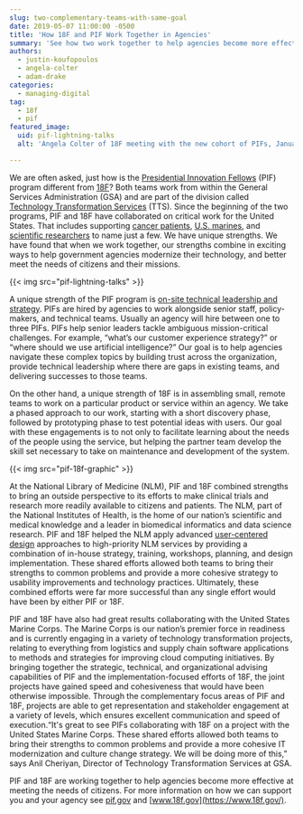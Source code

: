```yaml
---
slug: two-complementary-teams-with-same-goal
date: 2019-05-07 11:00:00 -0500
title: 'How 18F and PIF Work Together in Agencies'
summary: 'See how two work together to help agencies become more effective at meeting the needs of citizens.'
authors:
  - justin-koufopoulos
  - angela-colter
  - adam-drake
categories:
  - managing-digital
tag:
  - 18f
  - pif
featured_image:
  uid: pif-lightning-talks
  alt: 'Angela Colter of 18F meeting with the new cohort of PIFs, January 2019&#46;'

---
```


We are often asked, just how is the [Presidential Innovation Fellows](https://presidentialinnovationfellows.gov/) (PIF) program different from [18F](https://18f.gsa.gov/)? Both teams work from within the General Services Administration (GSA) and are part of the division called [Technology Transformation Services](https://www.gsa.gov/tts) (TTS). Since the beginning of the two programs, PIF and 18F have collaborated on critical work for the United States. That includes supporting [cancer patients](https://clinicaltrials.gov/), [U.S. marines](https://18f.gsa.gov/2019/03/22/18F-5-anniv-fav-project/), and [scientific researchers](https://www.ncbi.nlm.nih.gov/labs/pubmed/) to name just a few. We have unique strengths. We have found that when we work together, our strengths combine in exciting ways to help government agencies modernize their technology, and better meet the needs of citizens and their missions.

{{< img src="pif-lightning-talks" >}}

A unique strength of the PIF program is [on-site technical leadership and strategy](https://digital.gov/2019/02/26/why-our-country-needs-more-civic-tech-leaders/). PIFs are hired by agencies to work alongside senior staff, policy-makers, and technical teams. Usually an agency will hire between one to three PIFs. PIFs help senior leaders tackle ambiguous mission-critical challenges. For example, “what’s our customer experience strategy?” or “where should we use artificial intelligence?” Our goal is to help agencies navigate these complex topics by building trust across the organization, provide technical leadership where there are gaps in existing teams, and delivering successes to those teams.

On the other hand, a unique strength of 18F is in assembling small, remote teams to work on a particular product or service within an agency. We take a phased approach to our work, starting with a short discovery phase, followed by prototyping phase to test potential ideas with users. Our goal with these engagements is to not only to facilitate learning about the needs of the people using the service, but helping the partner team develop the skill set necessary to take on maintenance and development of the system.

{{< img src="pif-18f-graphic" >}}

At the National Library of Medicine (NLM), PIF and 18F combined strengths to bring an outside perspective to its efforts to make clinical trials and research more readily available to citizens and patients. The NLM, part of the National Institutes of Health, is the home of our nation’s scientific and medical knowledge and a leader in biomedical informatics and data science research. PIF and 18F helped the NLM apply advanced [user-centered design](https://www.usability.gov/what-and-why/user-centered-design.html) approaches to high-priority NLM services by providing a combination of in-house strategy, training, workshops, planning, and design implementation. These shared efforts allowed both teams to bring their strengths to common problems and provide a more cohesive strategy to usability improvements and technology practices. Ultimately, these combined efforts were far more successful than any single effort would have been by either PIF or 18F.

PIF and 18F have also had great results collaborating with the United States Marine Corps. The Marine Corps is our nation’s premier force in readiness and is currently engaging in a variety of technology transformation projects, relating to everything from logistics and supply chain software applications to methods and strategies for improving cloud computing initiatives. By bringing together the strategic, technical, and organizational advising capabilities of PIF and the implementation-focused efforts of 18F, the joint projects have gained speed and cohesiveness that would have been otherwise impossible. Through the complementary focus areas of PIF and 18F, projects are able to get representation and stakeholder engagement at a variety of levels, which ensures excellent communication and speed of execution.“It's great to see PIFs collaborating with 18F on a project with the United States Marine Corps. These shared efforts allowed both teams to bring their strengths to common problems and provide a more cohesive IT modernization and culture change strategy. We will be doing more of this,” says Anil Cheriyan, Director of Technology Transformation Services at GSA.

PIF and 18F are working together to help agencies become more effective at meeting the needs of citizens. For more information on how we can support you and your agency see [pif.gov](https://www.presidentialinnovationfellows.gov/) and [www.18f.gov](https://www.18f.gov/).
